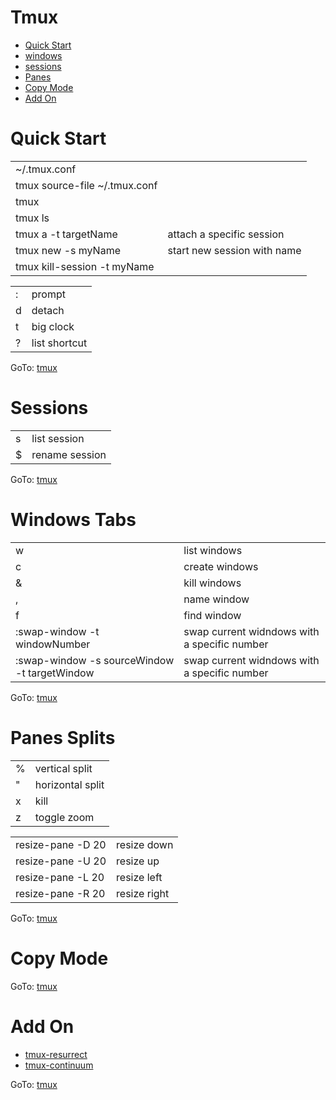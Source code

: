 # Tmux


- [Quick Start](#quick-start)
- [windows](#sessions)
- [sessions](#windows-tabs)
- [Panes](#panes-splits)
- [Copy Mode](#copy-mode)
- [Add On](#add-on)



# Quick Start

|   |   |
| - | - |
| ~/.tmux.conf | | 
| tmux source-file ~/.tmux.conf | | 
| tmux     |   | 
| tmux ls  |   | 
| tmux a -t targetName  |  attach a specific session | 
| tmux new -s myName  | start new session with name  |
| tmux kill-session -t myName  |   |

| | | 
| - | - |
| : |  prompt |  
| d |  detach | 
| t |  big clock | 
| ? |  list shortcut | 

GoTo: [tmux](#tmux) 

# Sessions

|   |   | 
| - | - | 
| s | list session    | 
| $ | rename session  | 

GoTo: [tmux](#tmux)

# Windows Tabs

|   |   | 
| - | - | 
| w | list windows  | 
| c | create windows  | 
| & | kill windows  |  
| , | name window  |  
| f | find window  |  
| :swap-window -t windowNumber| swap current widndows with a specific number  | 
| :swap-window -s sourceWindow -t targetWindow | swap current widndows with a specific number  | 

GoTo: [tmux](#tmux)

# Panes Splits

|   |   | 
| - | - | 
| %  | vertical split  | 
| "  | horizontal split  |
| x  | kill |  
| z  | toggle zoom |  

|   |   |
| - | - | 
| resize-pane -D 20 | resize down | 
| resize-pane -U 20 | resize up   | 
| resize-pane -L 20 | resize left |
| resize-pane -R 20 | resize right | 

GoTo: [tmux](#tmux)

# Copy Mode




GoTo: [tmux](#tmux)

# Add On


- [tmux-resurrect](https://github.com/tmux-plugins/tmux-resurrect)
- [tmux-continuum](https://github.com/tmux-plugins/tmux-continuum)

GoTo: [tmux](#tmux)